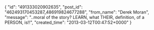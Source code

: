  {
   "id": "491333020902635",
   "post_id": "462493170453287_486919824677288",
   "from_name": "Derek Moran",
   "message": "..moral of the story? LEARN, what THEIR, definition, of a PERSON, is!!",
   "created_time": "2013-03-12T00:47:52+0000"
 }
